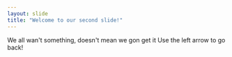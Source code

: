 ```yaml
---
layout: slide
title: "Welcome to our second slide!"
---
```


We all wan't something, doesn't mean we gon get it
Use the left arrow to go back!
